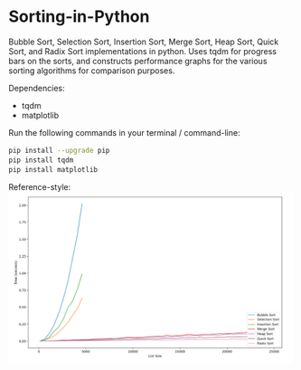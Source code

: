 # Sorting-in-Python
Bubble Sort, Selection Sort, Insertion Sort, Merge Sort, Heap Sort, Quick Sort, and Radix Sort implementations in python. Uses tqdm for progress bars on the sorts, and constructs performance graphs for the various sorting algorithms for comparison purposes.

Dependencies:
* tqdm
* matplotlib

Run the following commands in your terminal / command-line:

```bash
pip install --upgrade pip
pip install tqdm
pip install matplotlib
```

Reference-style: 
![Sorting times for various sorting algorithms][logo]

[logo]: https://github.com/TadayoshiCarvajal/Sorting-in-Python/blob/master/sort_performance.png
